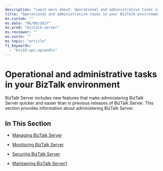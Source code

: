```yaml
---
description: "Learn more about: Operational and administrative tasks in your BizTalk environment"
title: "Operational and administrative tasks in your BizTalk environment"
ms.custom: ""
ms.date: "06/08/2017"
ms.prod: "biztalk-server"
ms.reviewer: ""
ms.suite: ""
ms.topic: "article"
f1_keywords: 
  - "bts10.ops.opsandts"
---
```

# Operational and administrative tasks in your BizTalk environment
BizTalk Server includes new features that make administering BizTalk Server quicker and easier than in previous releases of BizTalk Server. This section provides information about administering BizTalk Server.  
  
## In This Section  
  
-   [Managing BizTalk Server](../core/use-groups-create-artifacts-optimize-performance-and-more-in-biztalk-server.md)  
  
-   [Monitoring BizTalk Server](../core/monitoring-biztalk-server.md)  
  
-   [Securing BizTalk Server](../core/securing-biztalk-server.md)  
  
-   [Maintaining BizTalk Server1](../core/maintaining-biztalk-server1.md)
